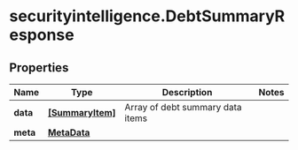# securityintelligence.DebtSummaryResponse

## Properties

Name | Type | Description | Notes
------------ | ------------- | ------------- | -------------
**data** | [**[SummaryItem]**](SummaryItem.md) | Array of debt summary data items | 
**meta** | [**MetaData**](MetaData.md) |  | 



